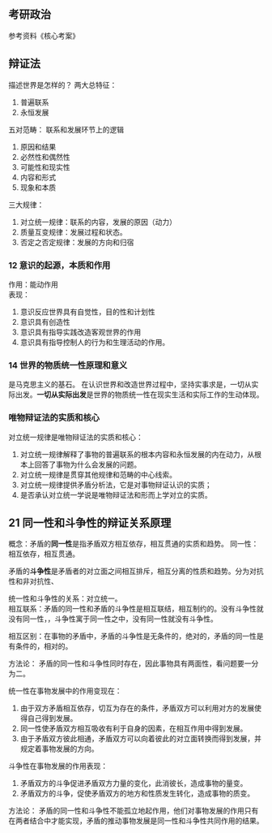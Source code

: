 ## 考研政治

参考资料《核心考案》

## 辩证法

描述世界是怎样的？
两大总特征：

1. 普遍联系
2. 永恒发展

五对范畴：
联系和发展环节上的逻辑

1. 原因和结果
2. 必然性和偶然性
3. 可能性和现实性
4. 内容和形式
5. 现象和本质

三大规律：

1. 对立统一规律：联系的内容，发展的原因（动力）
2. 质量互变规律：发展过程和状态。
3. 否定之否定规律：发展的方向和归宿

### 12 意识的起源，本质和作用

作用：能动作用  
表现：

1. 意识反应世界具有自觉性，目的性和计划性
2. 意识具有创造性
3. 意识具有指导实践改造客观世界的作用
4. 意识具有指导控制人的行为和生理活动的作用。

### 14 世界的物质统一性原理和意义

是马克思主义的基石。
在认识世界和改造世界过程中，坚持实事求是，一切从实际出发。**一切从实际出发**是世界的物质统一性在现实生活和实际工作的生动体现。

### 唯物辩证法的实质和核心

对立统一规律是唯物辩证法的实质和核心：

1. 对立统一规律解释了事物的普遍联系的根本内容和永恒发展的内在动力，从根本上回答了事物为什么会发展的问题。
2. 对立统一规律是贯穿其他规律和范畴的中心线索。
3. 对立统一规律提供矛盾分析法，它是对事物辩证认识的实质；
4. 是否承认对立统一学说是唯物辩证法和形而上学对立的实质。

## 21 同一性和斗争性的辩证关系原理

概念：矛盾的**同一性**是指矛盾双方相互依存，相互贯通的实质和趋势。
同一性：相互依存，相互贯通。

矛盾的**斗争性**是矛盾者的对立面之间相互排斥，相互分离的性质和趋势。分为对抗性和非对抗性、

统一性和斗争性的关系：对立统一。  
相互联系：矛盾的同一性和矛盾的斗争性是相互联结，相互制约的。没有斗争性就没有同一性，，斗争性寓于同一性之中，没有同一性就没有斗争性。

相互区别：在事物的矛盾中，矛盾的斗争性是无条件的，绝对的，矛盾的同一性是有条件的，相对的。

方法论： 矛盾的同一性和斗争性同时存在，因此事物具有两面性，看问题要一分为二。

统一性在事物发展中的作用变现在：

1. 由于双方矛盾相互依存，切互为存在的条件，矛盾双方可以利用对方的发展使得自己得到发展。
2. 同一性使矛盾双方相互吸收有利于自身的因素，在相互作用中得到发展。
3. 由于矛盾双方彼此相通，矛盾双方可以向着彼此的对立面转换而得到发展，并规定着事物发展的方向。

斗争性在事物发展的作用表现：

1. 矛盾双方的斗争促进矛盾双方力量的变化，此消彼长，造成事物的量变。
2. 矛盾双方的斗争，促使矛盾双方的地方和性质发生转化，造成事物的质变。

方法论： 矛盾的同一性和斗争性不能孤立地起作用，他们对事物发展的作用只有在两者结合中才能实现，矛盾的推动事物发展是同一性和斗争性共同作用的结果。
